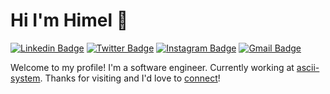 # Hi I'm Himel 👋

[![Linkedin Badge](https://img.shields.io/badge/-himel-blue?style=flat&logo=Linkedin&logoColor=white&link=https://www.linkedin.com/in/himel-biswas/)](https://www.linkedin.com/in/himel-biswas/)
[![Twitter Badge](https://img.shields.io/badge/-@himelb29-1ca0f1?style=flat&labelColor=1ca0f1&logo=twitter&logoColor=white&link=https://twitter.com/himeb29)](https://twitter.com/eg_himel)
[![Instagram Badge](https://img.shields.io/badge/-@himel.b-purple?style=flat&logo=instagram&logoColor=white&link=https://www.instagram.com/himel.b/)](https://www.instagram.com/himel.b/)
[![Gmail Badge](https://img.shields.io/badge/-himelbiswas.dev-c14438?style=flat&logo=Gmail&logoColor=white&link=mailto:himelbiswas.dev@gmail.com)](mailto:himelbiswas.dev@gmail.com)

Welcome to my profile! I'm a software engineer. Currently working at [ascii-system](https://www.asciisys.com/). Thanks for visiting and I'd love to [connect](https://www.linkedin.com/in/himel-biswas/)!

<!--
**himel-biswas/himel-biswas** is a ✨ _special_ ✨ repository because its `README.md` (this file) appears on your GitHub profile.

Here are some ideas to get you started:

- 🔭 I’m currently working on ...
- 🌱 I’m currently learning ...
- 👯 I’m looking to collaborate on ...
- 🤔 I’m looking for help with ...
- 💬 Ask me about ...
- 📫 How to reach me: ...
- 😄 Pronouns: ...
- ⚡ Fun fact: ...
-->
